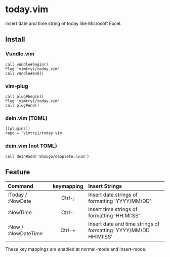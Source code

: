 # today.vim

Insert date and time string of today like Microsoft Excel.

## Install

### Vundle.vim
```
call vundle#begin()
Plug 'vimtry1/today.vim'
call vundle#end()
```

### vim-plug
```
call plug#begin()
Plug 'vimtry1/today.vim'
call plug#end()
```

### dein.vim (TOML)
```
[[plugins]]
repo = 'vimtry1/today.vim'
```

### dein.vim (not TOML)
```
call dein#add('Shougo/deoplete.nvim')
  ```

## Feature

| Command | keymapping | Insert Strings |
|:--|:--:|:--|
| :Today / :NowDate | Ctrl-; | Insert date strings of formatting 'YYYY/MM/DD'|
| :NowTime | Ctrl-: | Insert time strings of formatting 'HH:MI:SS'|
| :Now / :NowDateTime | Ctrl-+ | Insert date and time strings of formatting 'YYYY/MM/DD HH:MI:SS'|

These key mappings are enabled at normal-mode and insert-mode.
